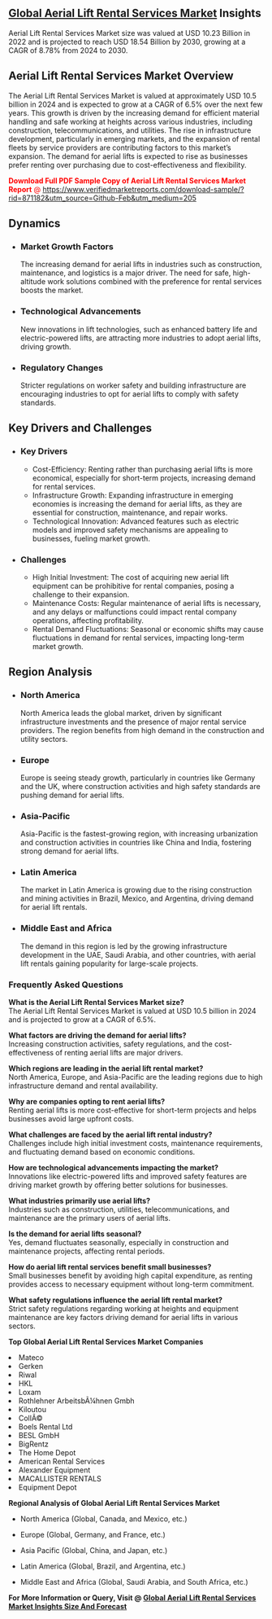 <h2><a href="https://www.verifiedmarketreports.com/download-sample/?rid=871182&amp;utm_source=Github&amp;utm_medium=205" target="_blank">Global Aerial Lift Rental Services Market</a> Insights</h2><p>Aerial Lift Rental Services Market size was valued at USD 10.23 Billion in 2022 and is projected to reach USD 18.54 Billion by 2030, growing at a CAGR of 8.78% from 2024 to 2030.</p><p> <h2>Aerial Lift Rental Services Market Overview</h2> <p>The Aerial Lift Rental Services Market is valued at approximately USD 10.5 billion in 2024 and is expected to grow at a CAGR of 6.5% over the next few years. This growth is driven by the increasing demand for efficient material handling and safe working at heights across various industries, including construction, telecommunications, and utilities. The rise in infrastructure development, particularly in emerging markets, and the expansion of rental fleets by service providers are contributing factors to this market’s expansion. The demand for aerial lifts is expected to rise as businesses prefer renting over purchasing due to cost-effectiveness and flexibility.</p> <p><p><span class=""><span style="color: #ff0000;"><strong>Download Full PDF Sample Copy of Aerial Lift Rental Services Market Report</strong> @ </span><a href="https://www.verifiedmarketreports.com/download-sample/?rid=871182&amp;utm_source=Github-Feb&amp;utm_medium=205" target="_blank">https://www.verifiedmarketreports.com/download-sample/?rid=871182&amp;utm_source=Github-Feb&amp;utm_medium=205</a></span></p></p> <h2>Dynamics</h2> <ul> <li><h3>Market Growth Factors</h3> The increasing demand for aerial lifts in industries such as construction, maintenance, and logistics is a major driver. The need for safe, high-altitude work solutions combined with the preference for rental services boosts the market.</li> <li><h3>Technological Advancements</h3> New innovations in lift technologies, such as enhanced battery life and electric-powered lifts, are attracting more industries to adopt aerial lifts, driving growth.</li> <li><h3>Regulatory Changes</h3> Stricter regulations on worker safety and building infrastructure are encouraging industries to opt for aerial lifts to comply with safety standards.</li> </ul> <h2>Key Drivers and Challenges</h2> <ul> <li><h3>Key Drivers</h3> <ul> <li>Cost-Efficiency: Renting rather than purchasing aerial lifts is more economical, especially for short-term projects, increasing demand for rental services.</li> <li>Infrastructure Growth: Expanding infrastructure in emerging economies is increasing the demand for aerial lifts, as they are essential for construction, maintenance, and repair works.</li> <li>Technological Innovation: Advanced features such as electric models and improved safety mechanisms are appealing to businesses, fueling market growth.</li> </ul> </li> <li><h3>Challenges</h3> <ul> <li>High Initial Investment: The cost of acquiring new aerial lift equipment can be prohibitive for rental companies, posing a challenge to their expansion.</li> <li>Maintenance Costs: Regular maintenance of aerial lifts is necessary, and any delays or malfunctions could impact rental company operations, affecting profitability.</li> <li>Rental Demand Fluctuations: Seasonal or economic shifts may cause fluctuations in demand for rental services, impacting long-term market growth.</li> </ul> </li> </ul> <h2>Region Analysis</h2> <ul> <li><h3>North America</h3> North America leads the global market, driven by significant infrastructure investments and the presence of major rental service providers. The region benefits from high demand in the construction and utility sectors.</li> <li><h3>Europe</h3> Europe is seeing steady growth, particularly in countries like Germany and the UK, where construction activities and high safety standards are pushing demand for aerial lifts.</li> <li><h3>Asia-Pacific</h3> Asia-Pacific is the fastest-growing region, with increasing urbanization and construction activities in countries like China and India, fostering strong demand for aerial lifts.</li> <li><h3>Latin America</h3> The market in Latin America is growing due to the rising construction and mining activities in Brazil, Mexico, and Argentina, driving demand for aerial lift rentals.</li> <li><h3>Middle East and Africa</h3> The demand in this region is led by the growing infrastructure development in the UAE, Saudi Arabia, and other countries, with aerial lift rentals gaining popularity for large-scale projects.</li> </ul> <h3>Frequently Asked Questions</h3> <p><strong>What is the Aerial Lift Rental Services Market size?</strong><br> The Aerial Lift Rental Services Market is valued at USD 10.5 billion in 2024 and is projected to grow at a CAGR of 6.5%.</p> <p><strong>What factors are driving the demand for aerial lifts?</strong><br> Increasing construction activities, safety regulations, and the cost-effectiveness of renting aerial lifts are major drivers.</p> <p><strong>Which regions are leading in the aerial lift rental market?</strong><br> North America, Europe, and Asia-Pacific are the leading regions due to high infrastructure demand and rental availability.</p> <p><strong>Why are companies opting to rent aerial lifts?</strong><br> Renting aerial lifts is more cost-effective for short-term projects and helps businesses avoid large upfront costs.</p> <p><strong>What challenges are faced by the aerial lift rental industry?</strong><br> Challenges include high initial investment costs, maintenance requirements, and fluctuating demand based on economic conditions.</p> <p><strong>How are technological advancements impacting the market?</strong><br> Innovations like electric-powered lifts and improved safety features are driving market growth by offering better solutions for businesses.</p> <p><strong>What industries primarily use aerial lifts?</strong><br> Industries such as construction, utilities, telecommunications, and maintenance are the primary users of aerial lifts.</p> <p><strong>Is the demand for aerial lifts seasonal?</strong><br> Yes, demand fluctuates seasonally, especially in construction and maintenance projects, affecting rental periods.</p> <p><strong>How do aerial lift rental services benefit small businesses?</strong><br> Small businesses benefit by avoiding high capital expenditure, as renting provides access to necessary equipment without long-term commitment.</p> <p><strong>What safety regulations influence the aerial lift rental market?</strong><br> Strict safety regulations regarding working at heights and equipment maintenance are key factors driving demand for aerial lifts in various sectors.</p> </p><p><strong>Top Global Aerial Lift Rental Services Market Companies</strong></p><div data-test-id=""><p><li>Mateco</li><li> Gerken</li><li> Riwal</li><li> HKL</li><li> Loxam</li><li> Rothlehner ArbeitsbÃ¼hnen Gmbh</li><li> Kiloutou</li><li> CollÃ©</li><li> Boels Rental Ltd</li><li> BESL GmbH</li><li> BigRentz</li><li> The Home Depot</li><li> American Rental Services</li><li> Alexander Equipment</li><li> MACALLISTER RENTALS</li><li> Equipment Depot</li></p><div><strong>Regional Analysis of&nbsp;Global Aerial Lift Rental Services Market</strong></div><ul><li dir="ltr"><p dir="ltr">North America&nbsp;(Global, Canada, and Mexico, etc.)</p></li><li dir="ltr"><p dir="ltr">Europe (Global, Germany, and France, etc.)</p></li><li dir="ltr"><p dir="ltr">Asia Pacific&nbsp;(Global, China, and Japan, etc.)</p></li><li dir="ltr"><p dir="ltr">Latin America&nbsp;(Global, Brazil, and Argentina, etc.)</p></li><li dir="ltr">Middle East and Africa&nbsp;(Global, Saudi Arabia, and South Africa, etc.)</li></ul><p><strong>For More Information or Query, Visit @&nbsp;</strong><strong><a href="https://www.verifiedmarketreports.com/product/aerial-lift-rental-services-market/?utm_source=Github&amp;utm_medium=205" target="_blank">Global Aerial Lift Rental Services Market Insights Size And Forecast</a></strong></p></div>
